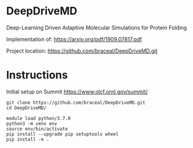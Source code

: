 # DeepDriveMD
Deep-Learning Driven Adaptive Molecular Simulations for Protein Folding

Implementation of: https://arxiv.org/pdf/1909.07817.pdf

Project location: https://github.com/braceal/DeepDriveMD.git

# Instructions

Initial setup on Summit https://www.olcf.ornl.gov/summit/
```
git clone https://github.com/braceal/DeepDriveMD.git
cd DeepDriveMD/

module load python/3.7.0
python3 -m venv env
source env/bin/activate
pip install --upgrade pip setuptools wheel
pip install -e .
```
